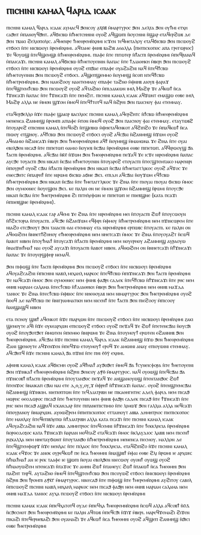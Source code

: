 # ⲡⲓⲥⲏⲓⲛⲓ ⲕⲁⲙⲁⲗ ϥⲁⲣⲓⲇ ⲓⲥⲁⲁⲕ

ⲡⲓⲥⲏⲓⲛⲓ ⲕⲁⲙⲁⲗ ϥⲁⲣⲓⲇ ⲓⲥⲁⲁⲕ ⲁⲩⲙⲁⲥϥ ϧⲉⲛⲥⲟⲩ ⲁ̣ⲭ̄ⲛ̄ⲃ̄ ⲙ̀ⲙⲁⲣⲧⲩⲣⲟⲥ ϧⲉⲛ ⲇⲉⲗⲧⲁ ϧⲉⲛ ⲟⲩϯⲙⲓ ⲉⲧⲭⲏ ⲥⲁϧⲏⲧ ⲙ̀ⲡⲁⲛⲟⲩϥϧⲏⲧ. ⲁϥϭⲓⲥⲃⲱ ⲛ̀ϯⲙⲉⲧⲥⲏⲏⲓⲛⲓ ⲟⲩⲟϩ ⲁϥϣⲱⲡⲓ ⲛ̀ⲟⲩⲥⲏⲓⲛⲓ ⲛ̀ϣⲁⲣ ⲉⲧⲁϥⲉⲣϩⲱⲃ ⲇⲉ ϧⲉⲛ ⲧⲃⲁⲕⲓ ϩⲉⲗⲓⲟⲡⲟⲗⲓⲥ.  ⲁϥⲙⲉⲛⲣⲉ ϯⲙⲉⲑⲣⲉⲙⲛ̀ⲭⲏⲙⲓ ⲓⲥϫⲉⲛ ⲧⲉϥⲙⲉⲧⲁⲗⲟⲩ ⲉⲧⲁϥϭⲓⲥⲃⲱ ϧⲉⲛ ⲡⲓⲥⲱⲟⲩϩ ⲉⲧϭⲟⲥⲓ ⲛ̀ⲧⲉ ⲛⲓⲥⲃⲱⲟⲩⲓ ⲛ̀ⲣⲉⲙⲛ̀ⲭⲏⲙⲓ. ⲁϥⲧⲁⲙⲉ ⲫⲛⲏⲃ ⲃⲁϩⲓⲃ ⲁⲑⲁⲗⲗⲁ (ⲡⲓⲉⲡⲓⲥⲕⲟⲡⲟⲥ ⲁⲡⲁ ⲅⲣⲉⲅⲱⲣⲓⲟⲥ) ϫⲉ ϥⲟⲩⲱϣ ⲛ̀ⲧⲉϥϣⲉⲙϣⲓ ⲛ̀ϯⲙⲉⲑⲣⲉⲙⲛ̀ⲭⲏⲙⲓ. ⲡⲓⲁⲫⲉ ⲛ̀ⲧⲉ ⲡⲓⲧⲱⲧⲉⲣ ⲛ̀ϯⲁⲥⲡⲓ ⲛ̀ⲣⲉⲙⲛ̀ⲭⲏⲙⲓ ⲙ̀ⲡⲉϥⲣⲁⲛⲁϥ ⲙ̀ⲡⲁⲓⲥⲁϫⲓ. ⲡⲓⲥⲏⲓⲛⲓ ⲕⲁⲙⲁⲗ ⲁϥϭⲓⲥⲃⲱ ⲛ̀ϯⲙⲉⲧⲟⲩⲉⲓⲛⲓⲛ ⲛ̀ⲁⲡⲁⲥ ⲛ̀ⲧⲉ ϯⲇⲓⲁⲑⲏⲕⲏ ⲙ̀ⲃⲉⲣⲓ ϧⲉⲛ ⲡⲓⲥⲱⲟⲩϩ ⲉⲧϭⲟⲥⲓ ⲛ̀ⲧⲉ ⲛⲓⲥⲃⲱⲟⲩⲓ ⲛ̀ⲣⲉⲙⲛ̀ⲭⲏⲙⲓ ⲟⲩⲟϩ ⲉⲡϧⲁⲉ ⲉⲡⲓⲁⲫⲉ ⲟⲩⲁϩⲁϩⲛⲓ ⲛⲁϥ ⲛ̀ⲧⲉϥϯⲥⲃⲱ ⲛ̀ϯⲙⲉⲧⲟⲩⲉⲓⲛⲓⲛ ϧⲉⲛ ⲡⲓⲥⲱⲟⲩϩ ⲉⲧϭⲟⲥⲓ. ⲁϥϣⲉⲡϣⲉⲙⲙⲟ ⲛ̀ⲟⲩⲙⲏϣ ⲛ̀ⲥⲟⲡ ⲛⲧⲉϥϯⲥⲃⲱ ⲛ̀ϯⲙⲉⲧⲣⲉⲙⲛ̀ⲭⲏⲙⲓ. ϧⲉⲛ ⲛⲁⲓⲉϩⲟⲟⲩ ⲛⲁⲓⲉⲧⲉⲙⲙⲁⲩ ⲉⲡⲓⲁⲫⲉ ⲧⲁϩⲛⲟ ⲙ̀ⲫⲛⲏⲃ ⲁⲓⲟⲩⲃ ⲫⲁⲣⲁϫ ⲛ̀ⲧⲉϥϣⲧⲉⲙϯⲥⲃⲱ ϧⲉⲛ ⲡⲓⲥⲱⲟⲩϩ ⲟⲩⲟϩ ⲁϥⲧⲁϩⲛⲟ ⲙ̀ⲡⲓⲇⲓⲁⲕⲱⲛ ⲓⲙⲓⲗ Ⲙⲁϩⲓⲣ ϫⲉ ⲁϥⲕⲱϯ ⲛ̀ⲥⲁ ϯϫⲓⲛⲥⲁϫⲓ ⲛ̀ⲁⲡⲁⲥ ⲛ̀ⲧⲉ ϯϫⲓⲛⲥⲁϫⲓ ⲛ̀ⲧⲉ ⲡⲉⲙϩⲓⲧ. ⲡⲓⲥⲏⲓⲛⲓ ⲕⲁⲙⲁⲗ ⲓⲥⲁⲁⲕ ⲁϥϫⲱⲛⲧ ⲉⲙⲁϣⲱ ⲉⲑⲃⲉ ⲓⲙⲓⲗ Ⲙⲁϩⲓⲣ ⲁⲗⲗⲁ ⲛⲉ ⲙ̀ⲙⲟⲛ ϣϫⲟⲙ ⲙ̀ⲙⲟϥ ⲛ̀ⲧⲉϥϯⲧⲟⲧϥ ⲛⲁϥ ⲛ̀ϩⲣⲏⲓ ϧⲉⲛ ⲡⲁⲓⲥⲏⲟⲩ ⲫⲁⲓ ⲉⲧⲉⲙⲙⲁⲩ.

ⲉⲧⲁϥⲉⲣϧⲉⲗⲗⲟ ⲛ̀ϫⲉ ⲡⲓⲁⲫⲉ ϣⲁⲕⲓⲣ ⲃⲁⲥⲓⲗⲓⲟⲥ  ⲡⲓⲥⲏⲓⲛⲓ ⲕⲁⲙⲁⲗ ⲁϥⲉⲣϩⲏⲧⲥ ⲛ̀ϯⲥⲃⲱ ⲛ̀ϯⲙⲉⲑⲣⲉⲙⲛ̀ⲭⲏⲙⲓ ⲙⲉⲛⲉⲛⲥⲁ ϩⲁⲛⲙⲏϣ ⲛ̀ⲣⲟⲙⲡⲓ ⲁⲡⲓⲁⲫⲉ ⲙ̀ⲧⲟⲛ ⲙ̀ⲙⲟϥ ⲟⲩⲟϩ ϧⲉⲛ ⲡⲁⲓⲥⲏⲟⲩ ⲫⲁⲓ ⲉⲧⲉⲙⲙⲁⲩ. ⲉⲧⲁⲩⲧⲱⲃϩ ⲛ̀ⲧⲟⲩⲁⲣⲉϩ ⲉⲡⲓⲥⲏⲓⲛⲓ ⲕⲁⲙⲁⲗ ⲛ̀ⲧⲉϥⲟϩⲓ ⲛ̀ⲧϣⲉⲃⲓⲱ ⲙ̀ⲫⲏⲉⲧⲁϥⲉⲛⲕⲟⲧ ⲁϥϩⲓⲡϩⲟ ϫⲉ ⲙ̀ⲡⲁϥⲕⲱϯ ⲛ̀ⲥⲁ ⲡⲓⲱⲟⲩ ⲉⲧϣⲏⲟⲩ. ⲁϥϯⲥⲃⲱ ϧⲉⲛ ⲡⲓⲥⲱⲟⲩϩ ⲉⲧϭⲟⲥⲓ ⲟⲩⲟϩ ⲁϥⲥϧⲁⲓ ⲛ̀ϩⲁⲛⲙⲏϣ ⲛ̀ϫⲱⲙ ⲟⲩⲟϩ ⲁϥⲑⲁⲙⲓⲟ ⲛ̀ϩⲁⲛⲥⲁϫⲓ ⲙ̀ⲃⲉⲣⲓ ϧⲉⲛ ϯⲙⲉⲑⲣⲉⲙⲛ̀ⲭⲏⲙⲓ ⲁϥϯ ⲛ̀ⲟⲩⲙⲏϣ ⲙ̀ⲙⲁⲙⲱⲛⲁ ϫⲉ ϩⲓⲛⲁ ⲛ̀ⲧⲉ ⲟⲩⲁⲓ ⲉⲃⲟⲗϧⲉⲛ ⲛⲓⲥⲁϧ ⲛ̀ⲧⲉ ⲡⲓⲡⲉⲧⲱⲡ ⲑⲁⲙⲓⲟ ⲛ̀ⲟⲩⲓⲉⲃ ⲛ̀ⲥϧⲁⲓ ⲛ̀ⲣⲉⲙⲛ̀ⲭⲏⲙⲓ ⲉⲑⲃⲉ ⲡⲓⲡⲉⲧⲱⲡ. ⲁϥϥⲓⲣⲱⲟⲩϣ ϧⲁ ϯⲁⲥⲡⲓ ⲛ̀ⲣⲉⲙⲛ̀ⲭⲏⲙⲓ. ⲁϥⲥϧⲁⲓ ⲛ̀ⲕ̄ⲉ̄ ⲛ̀ϫⲱⲙ ϧⲉⲛ ϯⲙⲉⲑⲣⲉⲙⲛ̇ⲭⲏⲙⲓ
ⲡⲉϫⲁϥ ϫⲉ ⲓⲥϫⲉ ⲛⲓⲣⲉⲙⲛ̀ⲭⲏⲙⲓ ⲛ̀ⲁⲡⲁⲥ ⲁⲩⲥϧⲉ ⲧⲟⲩⲁⲥⲡⲓ ϧⲉⲛ ⲛⲓⲕⲁⲡ ⲛ̀ⲥϧⲁⲓ ⲛϯⲙⲉⲧⲟⲩⲉⲛⲓⲛ ⲛ̀ⲧⲟⲩⲁⲣⲉϩ ⲉⲧⲟⲩⲁⲥⲡⲓ ⲛ̀ⲧⲉⲥϣⲧⲉⲙⲧⲁⲕⲟ ⲙⲁⲣⲉⲛⲓⲣⲓ ⲙ̀ⲡⲟⲩⲣⲏϯ ⲟⲩⲟϩ ⲥϧⲁⲓ ⲛ̀ϯⲁⲥⲡⲓ ⲛ̀ⲣⲉⲙⲛ̀ⲭⲏⲙⲓ ϧⲉⲛ ⲛⲓⲕⲁⲡ ⲛ̀ⲥϧⲁⲓ ⲛ̀ϯⲙⲉⲧⲁⲅⲅⲗⲓⲕⲟⲥ ⲟⲩⲟϩ ⲁϥϫⲟⲥ ϫⲉ ⲉⲛⲉⲥϧⲏⲧⲥ ⲙ̀ⲡⲁⲓⲣⲏϯ ⲛ̀ⲧⲉ ⲛⲓⲣⲱⲙⲓ ϭⲓⲥⲃⲱ ⲁϭⲛⲉ ϧⲓⲥⲓ. ⲉⲡⲓⲇⲏ ⲁϥⲥϧⲁⲓ ⲛ̀ⲟⲩϫⲱⲙ ⲉϥϯⲥⲃⲱ ⲛ̀ϯⲙⲉⲧⲣⲉⲙⲛ̀ⲭⲏⲙⲓ ϧⲉⲛ ⲛⲓⲕⲁⲡ ⲛ̀ⲥϧⲁⲓ ⲛ̀ⲧⲉ ϯⲙⲉⲧⲁⲅⲅⲗⲓⲕⲟⲥ ϫⲉ ϩⲓⲛⲁ ⲛ̀ⲧⲉ ⲡⲓⲟⲩⲁⲓ ⲡⲓⲟⲩⲁⲓ ϭⲓⲥⲃⲱ ⲙ̀ⲙⲟⲥ ϧⲉⲛ ⲟⲩⲙⲟⲑⲛⲉⲥ ⲛ̀ⲟⲩⲉϣⲉⲛ ϧⲓⲥⲓ. ⲕⲉ ⲡⲁⲗⲓⲛ ⲟⲛ ⲛⲉ ⲙ̀ⲙⲟⲛ ϣϫⲟⲙ ⲛ̀ϩⲁⲛⲙⲏϣ ⲛ̀ⲣⲱⲙⲓ ⲛ̀ⲧⲟⲩⲥϧⲉ ⲛⲓⲕⲁⲡ ⲛ̀ⲥϧⲁⲓ ⲛ̀ⲧⲉ ϯⲙⲉⲧⲣⲉⲙⲛ̀ⲭⲏⲙⲓ ϩⲓ ⲡⲓⲧⲏⲗⲉⲫⲱⲛ ⲓⲉ ⲡⲓⲡⲉⲧⲱⲡ ⲓⲉ ⲡⲓⲓⲉⲃϣⲛⲉ (ⲕⲁⲧⲁ ⲡⲥⲁϫⲓ ⲙ̀ⲡⲓⲓⲉⲃϣⲛⲉ ⲛ̀ⲣⲉⲙⲛ̀ⲭⲏⲙⲓ).

ⲡⲓⲥⲏⲓⲛⲓ ⲕⲁⲙⲁⲗ ⲓⲥⲁⲁⲕ ⲅⲁⲣ ⲁϥⲉⲙⲓ ϫⲉ ϩⲓⲛⲁ ⲛ̀ⲧⲉ ⲛⲓⲣⲉⲙⲛ̀ⲭⲏⲙⲓ ⲙⲉⲓ ⲛ̀ⲧⲟⲩⲁⲥⲡⲓ ϩⲱϯ ⲛ̀ⲧⲟⲩⲥⲱⲟⲩⲛ ⲛ̀ϯϩⲓⲥⲧⲟⲣⲓⲁ ⲛ̀ⲧⲟⲩⲁⲥⲡⲓ. ⲁϥⲥϧⲉ ⲛ̀ϩⲁⲛϫⲱⲙ ⲉϥⲫⲓⲣⲓ ⲙ̀ⲫⲙⲟⲩ ⲛ̀ϯⲙⲉⲧⲣⲉⲙⲛ̀ⲭⲏⲙⲓ ⲛⲉⲙ ⲡϫⲓⲛⲥⲱⲣⲉⲙ ⲛ̀ⲧⲉ ⲛⲓⲁϩⲟ ⲉⲧⲥϧⲏⲟⲩⲧ ϧⲉⲛ ⲧⲁⲓⲁⲥⲡⲓ ⲑⲁⲓ ⲉⲧⲉⲙⲙⲁⲩ ⲉⲧⲁ ⲛⲓⲣⲉⲙⲛ̀ⲭⲏⲙⲓ ⲉⲣⲡⲱⲃⲥ ⲛ̀ⲧⲟⲩⲁⲥⲡⲓ. ⲕⲉ ⲡⲁⲗⲓⲛ ⲟⲛ ⲁϥⲑⲱϩⲉⲙ ⲛ̀ⲛⲏⲉⲧϯϩⲑⲏⲟⲩ ⲉϯⲙⲉⲑⲣⲉⲙⲛ̀ⲭⲏⲙⲓ ⲛⲉⲙ ⲛⲏⲉⲧⲥⲁϫⲓ ⲙ̀ⲙⲟⲥ ϫⲉ ϩⲓⲛⲁ ⲛ̀ⲧⲟⲩⲟⲩⲁϩⲧ ⲛ̀ⲥⲱϥ ⲛ̀ⲁⲃⲟⲧ ⲛⲓⲃⲉⲛ ⲛ̀ⲧⲟⲩϯⲙⲁϯ ⲛ̀ⲧⲟⲩⲥⲁϫⲓ ⲛ̀ϯⲁⲥⲡⲓ ⲛ̀ⲣⲉⲙⲛ̀ⲭⲏⲙⲓ ⲛⲉⲙ ⲛⲟⲩⲉⲣⲏⲟⲩ ⲁϩⲁⲛⲙⲏϣ ⲁⲩⲣⲁⲟⲩⲱ ⲛ̀ⲛⲁⲓϫⲓⲛϯⲙⲁϯ ⲛⲁⲓ ⲟⲩⲟϩ ⲁⲩⲥⲁϫⲓ ⲛ̀ⲧⲟⲩⲁⲥⲡⲓ ⲛ̀ⲁⲃⲟⲧ ⲛⲓⲃⲉⲛ. ⲁϥⲑⲱϩⲉⲙ ⲟⲛ ⲛ̀ⲛⲏⲉⲧⲥⲁϫⲓ ⲛ̀ϯϫⲓⲛⲥⲁϫⲓ ⲛ̀ⲁⲡⲁⲥ ϫⲉ ⲛ̀ⲧⲟⲩⲉⲣϣⲫⲏⲣ ⲛⲉⲙⲁϥ.

 ϧⲉⲛ ⲡⲓⲫⲱϣ ⲛ̀ⲧⲉ ϯⲁⲥⲡⲓ ⲛ̀ⲣⲉⲙⲛ̀ⲭⲏⲙⲓ ϧⲉⲛ ⲡⲓⲥⲱⲟⲩϩ ⲉⲧϭⲟⲥⲓ ⲛ̀ⲧⲉ ⲛⲓⲥⲃⲱⲟⲩⲓ ⲛ̀ⲣⲉⲙⲛ̀ⲭⲏⲙⲓ ⲁϥⲟⲩⲁϩⲥⲁϩⲛⲓ ⲙ̀ⲡⲓⲥⲏⲓⲛⲓ ⲛⲁⲃⲓⲗ ⲙⲓⲭⲁⲏⲗ ⲙⲁⲣⲕⲟⲥ ⲛ̀ⲧⲉϥϯⲥⲃⲱ ⲙ̀ⲡⲓϫⲓⲛⲥⲁϫⲓ ϧⲉⲛ ϯⲁⲥⲡⲓ ⲛ̀ⲣⲉⲙⲛ̀ⲭⲏⲙⲓ ϫⲉ ⲛⲁϥⲥⲁϫⲓ ⲙ̀ⲙⲟⲥ ϧⲉⲛ ⲟⲩⲙⲟⲑⲛⲉⲥ ⲛⲉⲙ ⲫⲛⲏⲃ ⲫⲁϧⲣⲓ ⲥⲁⲇⲉⲕ ⲛ̀ⲧⲉϥϯⲥⲃⲱ ⲛ̀ϯϫⲓⲛⲥⲁϫⲓ ⲛ̀ⲧⲉ ⲣⲏⲥ ⲛⲉⲙ ⲑⲛⲏⲃ ⲙⲁⲣⲓⲁⲙ ⲥⲁⲗⲁⲙⲁ ⲛ̀ⲧⲉⲥϯⲥⲃⲱ ⲛ̀ϯⲇⲓⲁⲑⲏⲕⲏ ⲙ̀ⲃⲉⲣⲓ ϧⲉⲛ ϯⲙⲉⲧⲣⲉⲙⲛ̀ⲭⲏⲙⲓ ⲛⲉⲙ ⲑⲛⲏⲃ ⲙⲁϫⲇⲁ ⲧⲁⲛⲓⲟⲥ ϫⲉ ϩⲓⲛⲁ ⲛ̀ⲧⲉⲥϯⲥⲃⲱ ⲙ̀ⲫⲃⲓⲟⲥ ⲛ̀ⲧⲉ ⲛⲏⲉⲑⲟⲩⲁⲃ ⲛⲉⲙ ⲛⲓⲙⲁⲣⲧⲩⲣⲟⲥ ϧⲉⲛ ϯⲙⲉⲧⲣⲉⲙⲛ̀ⲭⲏⲙⲓ ⲟⲩⲟϩ ⲛ̀ⲑⲟϥ ⲇⲉ ⲛⲁϥϯⲥⲃⲱ ⲡⲉ ⲛ̀ⲛⲓⲅⲣⲁⲙⲙⲁⲧⲓⲕⲏ ⲛⲉⲙ ⲛⲓⲥⲉⲛϯ ⲛ̀ⲧⲉ ϯⲁⲥⲡⲓ ϧⲉⲛ ⲡⲓⲉϩⲟⲟⲩ ⲙ̀ⲡⲓⲥⲟⲟⲩ ⲛ̀ⲁⲛϣⲁϣϥ ⲛⲓⲃⲉⲛ 

ⲉⲧⲁ ⲡⲥⲏⲟⲩ ϣⲓⲃϯ ⲁϥⲉⲛⲕⲟⲧ ⲛ̀ϫⲉ ⲡⲓⲁⲣⲭⲱⲛ ⲛ̀ⲧⲉ ⲡⲓⲓⲥⲱⲟⲩϩ ⲉⲧϭⲟⲥⲓ ⲛ̀ⲧⲉ ⲛⲓⲥⲃⲱⲟⲩⲓ ⲛ̀ⲣⲉⲙⲛ̀ⲭⲏⲙⲓ ⲍⲁⲕⲓ ϣⲉⲛⲟⲩⲧⲉ ⲁϥⲓ̀ ⲛ̀ϫⲉ ⲟⲩⲕⲉⲁⲣⲭⲱⲛ ⲉⲡⲓⲥⲱⲟⲩϩ ⲉⲧϭⲟⲥⲓ ⲟⲩⲟϩ ⲡⲉϫⲁϥ ϫⲉ ϩⲱϯ ⲛ̀ⲧⲉⲧⲉⲛⲥϧⲁⲓ ⲛ̀ⲟⲩⲥϧⲓ ⲟⲩⲟϩ ⲛ̀ⲧⲟⲩϧⲟⲧϧⲉⲧ ⲙ̀ⲙⲱⲧⲉⲛ ⲙ̀ⲡⲉⲙⲑⲟ ⲛ̀ⲛⲓⲣⲱⲙⲓ ϫⲉ ϩⲓⲛⲁ ⲛ̀ⲧⲟⲩⲙⲟⲩϯ ⲉⲣⲱⲧⲉⲛ ⲉϩⲁⲛⲛⲏⲃ ϧⲉⲛ ϯⲙⲉⲑⲣⲉⲙⲛ̀ⲭⲏⲙⲓ. ⲁϥⲥϧⲁⲓ ⲛ̀ϫⲉ ⲡⲓⲥⲏⲓⲛⲓ ⲕⲁⲙⲁⲗ ϥⲁⲣⲓⲇ ⲓⲥⲁⲁⲕ ⲛ̀ϩⲁⲛⲙⲏϣ ⲛ̀ϫⲱ ϧⲉⲛ ϯⲙⲉⲑⲣⲉⲙⲛ̀ⲭⲏⲙⲓ ϩⲁⲛⲓ ϣⲉⲛⲟⲩⲧⲉ ⲁϥϫⲉⲛϫⲉⲛ ⲙ̀ⲡⲉϥϫⲱ ⲉⲧⲟⲩⲙⲟⲩϯ ⲉⲣⲟϥ ϫⲉ ⲁⲙⲱⲓⲛⲓ ⲁⲛⲁⲩ ⲉⲡⲓⲟⲩⲱⲓⲛⲓ ⲉⲧⲉⲙⲙⲁⲩ. ⲁϥⲥϧⲏⲧϥ ⲛ̀ϫⲉ ⲡⲓⲥⲏⲓⲛⲓ ⲕⲁⲙⲁⲗ ϧⲁ ⲡϫⲓⲛⲓ̇ ⲛ̀ⲧⲉ ⲡⲏⲓ ⲉ̄ⲑ̄ⲩ̄ ⲉⲭⲏⲙⲓ.

ⲁⲫⲛⲏⲃ ⲕⲁⲙⲁⲗ ⲓⲥⲁⲁⲕ ⲁϥϭⲓⲥⲙⲏ ⲟⲩⲟϩ ⲁϥϯⲙⲁϯ  ⲁⲩϧⲟϧⲉⲧ ⲙ̀ⲙⲟϥ ϧⲁ ϯⲥⲩⲛⲉⲓⲥⲫⲟⲣⲁ ⲛ̀ⲧⲉ ϯⲙⲉⲧⲟⲩⲉⲓⲛⲓ ϧⲉⲛ ⲡϫⲓⲛⲕⲁϯ ⲉϯⲙⲉⲑⲣⲉⲙⲛ̀ⲭⲏⲙⲓ ⲛ̀ϩⲣⲏⲓ ϧⲉⲛⲥⲟⲩ ⲁ̣ⲯ̄ⲑ̄ ⲙ̀ⲙⲁⲣⲧⲩⲣⲟⲥ.  ⲛⲁϥ ⲟⲩⲟⲱϣ ⲛ̀ⲧⲉϥⲥϧⲁⲓ ϧⲁ ⲡϫⲓⲛⲥⲟⲃϯ ⲛ̇ϯⲁⲥⲡⲓ ⲛ̀ⲣⲉⲙⲛ̀ⲭⲏⲙⲓ ⲛ̀ⲧⲟⲩⲧⲁⲛϧⲟⲥ ⲡⲉϫⲁϥ ϫⲉ ⲁⲛϣⲁⲛⲟⲩⲱϣ ⲛ̀ⲧⲉⲛⲧⲁⲛϧⲟⲥ ϩⲱϯ ⲛ̀ⲧⲉⲛϫⲟⲥ ⲛ̀ⲛⲁⲓⲕⲁⲡ ⲥϧⲁⲓ ⲛⲁⲓ ⲉⲧⲉ ⲇ,ⲑ,ⲩ,ⲟⲩ,ϫ ⲙ̀ⲫⲣⲏϯ ⲛ̀ϯϫⲓⲛⲥⲁϫⲓ ⲛ̀ⲁⲡⲁⲥ. ⲟⲩⲟϩ ⲛ̀ⲧⲉⲛϣⲧⲉⲙⲥϧⲁⲓ ⲛ̀ϩⲁⲛⲙⲏϣ ⲛ̀ϫⲓⲛⲕⲓⲙ. ⲛⲓⲉⲡⲟⲡⲧⲱⲛ ⲛ̀ⲧⲉ ⲧⲉϥⲇⲓⲁⲧⲣⲓⲃⲏ ⲛⲉ ⲡⲓⲕⲁⲑⲏⲅⲏⲧⲏⲥ ⲁⲇⲉⲗ ⲫⲁⲣⲓⲇ ⲛⲉⲙ ⲡⲓⲥⲁϧ ⲙⲱⲣⲏⲥ ⲑⲉⲟⲇⲱⲣⲟⲥ ⲡⲓⲥⲁϧ ⲛ̀ⲧⲉ ϯⲙⲉⲧⲟⲩⲉⲛⲓⲛ ⲛⲉⲙ ⲫⲛⲏⲃ ⲫⲁϧⲣⲓ ⲥⲁⲇⲉⲕ ⲡⲓⲥⲁϧ ⲛ̀ⲧⲉ ϯϫⲓⲛⲥⲁϫⲓ ⲛ̀ⲧⲉ ⲣⲏⲥ ⲛⲉⲙ ⲡⲓⲥⲁϧ ⲁϣⲣⲁϥ ⲓⲥⲕⲁⲛⲇⲁⲣ ⲛ̀ⲧⲉ ⲡⲓⲡⲁⲛⲉⲡⲓⲥⲧⲓⲙⲓⲟ ⲛ̀ⲧⲉ ⲗⲓⲙⲱϫ ϧⲉⲛ ⲅⲁⲗⲗⲓⲁ  ⲁⲗⲗⲁ ⲛⲉϥⲥⲁϫⲓ ⲙ̀ⲡⲟⲩⲣⲁⲛⲟⲩ ⲛ̀ⲛⲓⲁⲣⲭⲱⲛ. ⲁⲩⲑⲱϩⲣⲉⲙ  ⲙ̀ⲡⲓⲉⲡⲓⲥⲕⲟⲡⲟⲥ ⲉⲧⲧⲁⲓⲏⲟⲩⲧ ⲁⲃⲃⲁ ⲇⲏⲙⲏⲧⲣⲓⲟⲥ ⲡⲓⲉⲡⲓⲥⲕⲟⲡⲟⲥ ⲛ̀ⲧⲉ ⲙⲁⲛⲗⲁⲩ ⲛ̀ⲧⲉϥⲉⲡⲓⲃⲗⲉⲡⲱ ⲛ̀ϯⲇⲓⲁⲧⲣⲓⲃⲏ ⲁⲗⲗⲁ ⲕⲁⲧⲁ ⲡⲥⲁϫⲓ ⲛ̀ⲧⲉ ⲡⲓⲥⲏⲓⲛⲓ ⲕⲁⲙⲁⲗ ⲓⲥⲁⲁⲕ ⲁϥⲟⲩⲁϩⲥⲁϩⲛⲓ ⲛⲁϥ ⲛ̀ϫⲉ ⲁⲃⲃⲁ ⲇⲏⲙⲏⲧⲣⲓⲟⲥ ⲛ̀ⲧⲉϥⲥⲉⲙⲛⲓ ⲛ̀ϯϫⲓⲛⲥⲁϫⲓ ⲛ̀ⲧⲉ ϯⲉⲕⲕⲗⲏⲥⲓⲁ ⲛ̀ⲣⲉⲙⲛ̀ⲭⲏⲙⲓ ⲛ̀ⲟⲣⲑⲟⲇⲟⲝⲟⲥ ⲕⲁⲧⲁ ϯϫⲓⲛⲥⲁϫⲓ ⲛ̀ⲁⲣⲓⲁⲛ ⲙⲟϥⲧⲁϩ ⲉⲧⲁϥⲥⲁϫⲓ ⲙ̀ⲙⲟⲥ ⲛ̀ⲕⲗⲁⲩⲇⲓⲟⲥ ⲗⲁⲃⲓⲃ ⲛⲉⲙ ⲡⲓⲥⲉⲛϯ ⲣⲓⲍⲕⲁⲗⲗⲁ ⲛⲉⲙ ⲛⲏⲉⲧⲁⲩϭⲱⲛⲧ ⲛ̀ⲧⲟⲩⲧⲁⲛϧⲟ ⲛ̀ϯⲙⲉⲧⲣⲉⲙⲛ̀ⲭⲏⲙⲓ ⲙⲉⲛⲉⲛⲥⲁ ⲡⲉⲥⲙⲟⲩ. ⲙⲁⲗⲗⲟⲛ ⲇⲉ ⲛ̀ⲧⲉϥϣⲧⲉⲙⲫⲱⲣϫ ⲛ̀ϫⲉ ⲛⲉⲛⲗⲁⲥ ⲛ̀ⲧⲉ ⲡⲓⲗⲁⲟⲥ ⲛ̀ⲧⲉ ϯⲉⲕⲕⲗⲏⲥⲓⲁ. ⲉⲧⲁϥϩⲓⲡϩⲟ ⲛ̀ϫⲉ ⲡⲓⲥⲏⲓⲛⲓ ⲕⲁⲙⲁⲗ ⲓⲥⲁⲁⲕ ⲉϥϫⲟⲥ ϫⲉ ⲁⲛⲟⲕ ⲟⲩⲣⲉϥⲕⲱϯ ⲡⲉ ⲛ̀ⲥⲁ ϯⲙⲉⲑⲙⲏⲓ ⲛ̀ⲛⲁϣⲓⲃϯ ⲙ̀ⲫⲁⲓ ⲉⲑⲃⲉ ϩⲗⲓ ⲛ̀ⲣⲱⲙⲓ ⲓⲉ ⲁⲣⲭⲱⲛ: ⲛ̀ϯⲛⲁϯⲙⲁϯ ⲁⲛ ⲓⲉ ⲣⲉⲕ ⲧⲁⲁⲫⲉ ⲓⲉ ϣⲱⲡⲓ ⲛ̀ⲟⲩⲁⲓ ⲉⲃⲟⲗϧⲉⲛ ⲛⲓⲉⲥⲱⲟⲩ ⲟⲩⲟⲛϯ ⲟⲩⲱϣ ⲟⲩⲟϩ ⲛ̀ϯⲛⲁⲟⲩⲱϩⲉⲙ ⲛⲧⲉⲛⲥⲁϫⲓ ⲛ̀ⲧⲁϫⲟⲥ ϫⲉ ⲁⲙⲏⲛ ϩⲱϯ ⲛ̀ⲧⲁⲙⲉⲩⲓ: ϩⲱϯ ⲛ̀ⲧⲁⲕⲱϯ ⲛ̀ⲥⲁ ϯⲙⲉⲑⲙⲏⲓ ϧⲉⲛ ⲡⲁϩⲏⲧ ⲧⲏⲣϥ.   ⲁⲩⲧⲁϩⲛⲟ ⲙ̀ⲙⲟϥ ⲛ̀ⲧⲉϥϣⲧⲉⲙϯⲥⲃⲱ ϧⲉⲛ ⲡⲓⲥⲟⲩⲱϩ ⲉⲧϭⲟⲥⲓ ⲛ̀ⲛⲓⲥⲃⲱⲟⲩⲓ ⲛ̀ⲣⲉⲙⲛ̀ⲭⲏⲙⲓ ⲛ̀ϩⲣⲏⲓ ϧⲉⲛ ϯⲣⲟⲙⲡⲓ ⲁ̣ⲯ̄ⲕ̄ⲅ̄ ⲙ̀ⲙⲁⲣⲧⲩⲣⲟⲥ. ⲛⲓⲕⲉⲥⲁϧ ⲛ̀ⲧⲉ ⲡⲓⲫⲱϣ ⲛ̀ⲧⲉ ϯⲙⲉⲣⲉⲙⲛ̀ⲭⲏⲙⲓ ⲁⲩϩⲓⲧⲟⲩ ⲥⲁⲃⲟⲗ ⲙ̀ⲡⲓⲥⲱⲟⲩϩ ⲡⲓⲥⲏⲓⲛⲓ ⲛⲁⲃⲓⲗ ⲙⲓⲭⲁⲏⲗ ⲙⲁⲣⲕⲟⲥ ⲛⲉⲙ ⲡⲓⲥⲁϧ ⲫⲁϧⲣⲓ ⲛⲉⲙ ⲑⲛⲏⲃ ⲙⲁⲣⲓⲁⲙ ⲥⲁⲗⲁⲙⲁ ⲛⲉⲙ ⲑⲛⲏⲃ ⲙⲁϫⲇⲁ ⲧⲁⲛⲓⲟⲥ ⲁⲩⲭⲁ ⲡⲥⲱⲟⲩϩ ⲉⲧϭⲟⲥⲓ ⲛ̀ⲧⲉ ⲛⲓⲥⲃⲱⲟⲩⲓ ⲛ̀ⲣⲉⲙⲛ̀ⲭⲏⲙⲓ 

ⲡⲓⲥⲏⲓⲛⲓ ⲕⲁⲙⲁⲕ ⲓⲥⲁⲁⲕ ⲙ̀ⲡⲉϥⲭⲁⲧⲟⲧϥ ⲟⲩⲇⲉ ⲙ̀ⲡⲉϥⲭⲁ ϯⲙⲉⲑⲣⲉⲙⲛⲛ̀ⲭⲏⲙⲓ ⲛ̀ⲥⲱϥ ⲁⲗⲗⲁ ⲁϥⲥⲟⲃϯ ⲛ̀ⲟ̄ⲇ̄ ⲛ̀ⲥϧⲉⲥⲙⲟⲧ ϧⲉⲛ ϯⲙⲉⲑⲣⲉⲙⲛ̈ⲭⲏⲙⲓ ⲕⲉ ⲡⲁⲗⲓⲛ ⲁϥⲧⲱⲃ ⲙ̀ⲡⲉϥⲥϧⲓ ⲛ̀ϫⲓϫ ⲙ̀ⲃⲉⲣⲓ. ⲙⲁⲣⲉϥϫⲉⲙⲁϩⲓ ϩⲓϫⲉⲛ ⲡⲓⲕⲁϩⲓ ⲛ̈ⲧⲉϥⲉⲣⲛⲉⲃⲁϩⲓ ϧⲉⲛ ⲟⲩⲁⲙⲁϩⲓ ϫⲉ ⲁϥⲕⲱϯ ⲛ̀ⲥⲁ ϯⲙⲉⲑⲙⲏⲓ ⲟⲩⲟϩ ⲁϥϣⲉⲡ ϩⲁⲛⲙⲏϣ ⲛ̀ϧⲓⲥⲓ ⲉⲑⲃⲉ ϯⲙⲉⲧⲣⲉⲙⲛ̀ⲭⲏⲙⲓ 